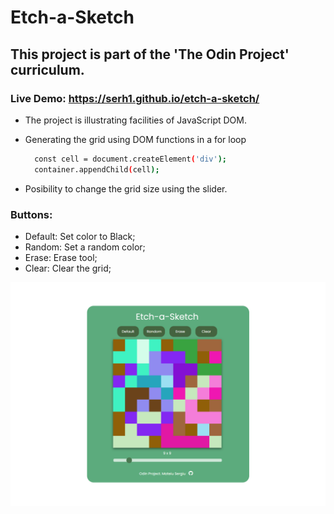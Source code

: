 # Etch-a-Sketch

## This project is part of the 'The Odin Project' curriculum.
### Live Demo: https://serh1.github.io/etch-a-sketch/
- The project is illustrating facilities of JavaScript DOM.
- Generating the grid using DOM functions in a for loop

  ```sh
    const cell = document.createElement('div');
    container.appendChild(cell);
  ```
- Posibility to change the grid size using the slider.

### Buttons:
  - Default: Set color to Black;
  - Random: Set a random color;
  - Erase: Erase tool;
  - Clear: Clear the grid;

![preview img](preview.png)
